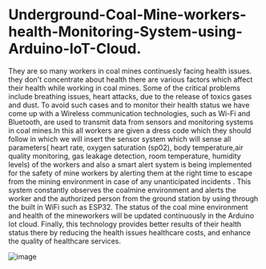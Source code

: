 # Underground-Coal-Mine-workers-health-Monitoring-System-using-Arduino-IoT-Cloud.
They are so many workers in coal mines continuesly facing health issues. they don't  concentrate about health there are various factors which affect their health while working in coal mines. Some of the critical problems include breathing issues, heart attacks, due to the release of toxics gases and dust. To avoid such cases and to monitor their health status we have come up with a Wireless communication technologies, such as Wi-Fi and Bluetooth, are used to transmit data from sensors and monitoring systems in coal mines.In this all workers are given a dress code which they should follow in which we will insert the sensor system which will sense all parameters( heart rate, oxygen saturation (sp02), body temperature,air quality monitoring, gas leakage detection, room temperature, humidity levels) of the workers and also a smart alert system is being implemented  for the safety of  mine workers by alerting them at the right time to escape from the mining  environment in case of any unanticipated incidents . This system constantly observes the coalmine environment and alerts the worker and the authorized person from the ground station by using through the built in WiFi  such as ESP32. The status of the coal mine environment and health of the mineworkers will be  updated continuously in the Arduino Iot cloud.
Finally, this technology provides better results of their health status there by reducing the health issues healthcare costs, and enhance the quality of healthcare services.
 
![image](https://github.com/katamabhishekgoud/Underground-Coal-Mine-workers-health-Monitoring-System-using-Arduino-IoT-Cloud./assets/109909088/7d817532-0b83-47aa-b958-6fa7d5f62d94)

